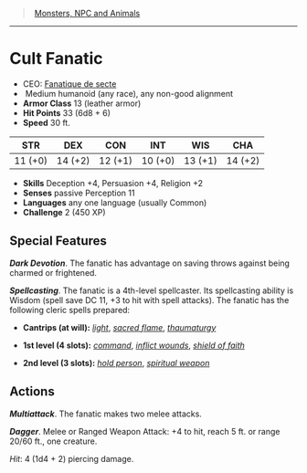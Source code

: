 ﻿---
!MonsterItem
Family: MonsterVO
Type: humanoid (any race)
Size: Medium
Alignment: any non-good alignment
ArmorClass: 13 (leather armor)
HitPoints: 33 (6d8 + 6)
Speed: 30 ft.
Strength: 11 (+0)
Dexterity: 14 (+2)
Constitution: 12 (+1)
Intelligence: 10 (+0)
Wisdom: 13 (+1)
Charisma: 14 (+2)
Skills: Deception +4, Persuasion +4, Religion +2
Senses: passive Perception 11
Languages: any one language (usually Common)
Challenge: 2 (450 XP)
Id: monsters_vo.md#cult-fanatic
ParentLink: monsters_vo.md#monsters-npc-and-animals
Name: Cult Fanatic
ParentName: Monsters, NPC and Animals
NameLevel: 1
AltName: '[Fanatique de secte](hd_monsters_fanatique_de_secte.md)'
Attributes:
  Name: Cult Fanatic
  Markdown: >+
    # <!--Name-->Cult Fanatic<!--/Name-->


    - CEO: <!--AltName-->[Fanatique de secte](hd_monsters_fanatique_de_secte.md)<!--/AltName-->

    -  <!--Size-->Medium<!--/Size--> <!--Type-->humanoid (any race)<!--/Type-->, <!--Alignment-->any non-good alignment<!--/Alignment-->

    - **Armor Class** <!--ArmorClass-->13 (leather armor)<!--/ArmorClass-->

    - **Hit Points** <!--HitPoints-->33 (6d8 + 6)<!--/HitPoints-->

    - **Speed** <!--Speed-->30 ft.<!--/Speed-->


    |STR|DEX|CON|INT|WIS|CHA|

    |---|---|---|---|---|---|

    |<!--Strength-->11 (+0)<!--/Strength-->|<!--Dexterity-->14 (+2)<!--/Dexterity-->|<!--Constitution-->12 (+1)<!--/Constitution-->|<!--Intelligence-->10 (+0)<!--/Intelligence-->|<!--Wisdom-->13 (+1)<!--/Wisdom-->|<!--Charisma-->14 (+2)<!--/Charisma-->|


    - **Skills** <!--Skills-->Deception +4, Persuasion +4, Religion +2<!--/Skills-->

    - **Senses** <!--Senses-->passive Perception 11<!--/Senses-->

    - **Languages** <!--Languages-->any one language (usually Common)<!--/Languages-->

    - **Challenge** <!--Challenge-->2 (450 XP)<!--/Challenge-->


    ## Special Features


    **_Dark Devotion_**. The fanatic has advantage on saving throws against being charmed or frightened.


    **_Spellcasting_**. The fanatic is a 4th-level spellcaster. Its spellcasting ability is Wisdom (spell save DC 11, +3 to hit with spell attacks). The fanatic has the following cleric spells prepared:


    * **Cantrips (at will):** _[light](srd_spells_light.md)_, _[sacred flame](srd_spells_sacred_flame.md)_, _[thaumaturgy](srd_spells_thaumaturgy.md)_


    * **1st level (4 slots):** _[command](srd_spells_command.md)_, _[inflict wounds](srd_spells_inflict_wounds.md)_, _[shield of faith](srd_spells_shield_of_faith.md)_


    * **2nd level (3 slots):** _[hold person](srd_spells_hold_person.md)_, _[spiritual weapon](srd_spells_spiritual_weapon.md)_


    ## Actions


    **_Multiattack_**. The fanatic makes two melee attacks.


    **_Dagger_**. Melee or Ranged Weapon Attack: +4 to hit, reach 5 ft. or range 20/60 ft., one creature.


    _Hit_: 4 (1d4 + 2) piercing damage.

  AltName: '[Fanatique de secte](hd_monsters_fanatique_de_secte.md)'
  Size: Medium
  Type: humanoid (any race)
  Alignment: any non-good alignment
  ArmorClass: 13 (leather armor)
  HitPoints: 33 (6d8 + 6)
  Speed: 30 ft.
  Strength: 11 (+0)
  Dexterity: 14 (+2)
  Constitution: 12 (+1)
  Intelligence: 10 (+0)
  Wisdom: 13 (+1)
  Charisma: 14 (+2)
  Skills: Deception +4, Persuasion +4, Religion +2
  Senses: passive Perception 11
  Languages: any one language (usually Common)
  Challenge: 2 (450 XP)
AttributesDictionary: >+
  Name: Cult Fanatic

  Markdown: >+

    # <!--Name-->Cult Fanatic<!--/Name-->





    - CEO: <!--AltName-->[Fanatique de secte](hd_monsters_fanatique_de_secte.md)<!--/AltName-->



    -  <!--Size-->Medium<!--/Size--> <!--Type-->humanoid (any race)<!--/Type-->, <!--Alignment-->any non-good alignment<!--/Alignment-->



    - **Armor Class** <!--ArmorClass-->13 (leather armor)<!--/ArmorClass-->



    - **Hit Points** <!--HitPoints-->33 (6d8 + 6)<!--/HitPoints-->



    - **Speed** <!--Speed-->30 ft.<!--/Speed-->





    |STR|DEX|CON|INT|WIS|CHA|



    |---|---|---|---|---|---|



    |<!--Strength-->11 (+0)<!--/Strength-->|<!--Dexterity-->14 (+2)<!--/Dexterity-->|<!--Constitution-->12 (+1)<!--/Constitution-->|<!--Intelligence-->10 (+0)<!--/Intelligence-->|<!--Wisdom-->13 (+1)<!--/Wisdom-->|<!--Charisma-->14 (+2)<!--/Charisma-->|





    - **Skills** <!--Skills-->Deception +4, Persuasion +4, Religion +2<!--/Skills-->



    - **Senses** <!--Senses-->passive Perception 11<!--/Senses-->



    - **Languages** <!--Languages-->any one language (usually Common)<!--/Languages-->



    - **Challenge** <!--Challenge-->2 (450 XP)<!--/Challenge-->





    ## Special Features





    **_Dark Devotion_**. The fanatic has advantage on saving throws against being charmed or frightened.





    **_Spellcasting_**. The fanatic is a 4th-level spellcaster. Its spellcasting ability is Wisdom (spell save DC 11, +3 to hit with spell attacks). The fanatic has the following cleric spells prepared:





    * **Cantrips (at will):** _[light](srd_spells_light.md)_, _[sacred flame](srd_spells_sacred_flame.md)_, _[thaumaturgy](srd_spells_thaumaturgy.md)_





    * **1st level (4 slots):** _[command](srd_spells_command.md)_, _[inflict wounds](srd_spells_inflict_wounds.md)_, _[shield of faith](srd_spells_shield_of_faith.md)_





    * **2nd level (3 slots):** _[hold person](srd_spells_hold_person.md)_, _[spiritual weapon](srd_spells_spiritual_weapon.md)_





    ## Actions





    **_Multiattack_**. The fanatic makes two melee attacks.





    **_Dagger_**. Melee or Ranged Weapon Attack: +4 to hit, reach 5 ft. or range 20/60 ft., one creature.





    _Hit_: 4 (1d4 + 2) piercing damage.



  AltName: '[Fanatique de secte](hd_monsters_fanatique_de_secte.md)'

  Size: Medium

  Type: humanoid (any race)

  Alignment: any non-good alignment

  ArmorClass: 13 (leather armor)

  HitPoints: 33 (6d8 + 6)

  Speed: 30 ft.

  Strength: 11 (+0)

  Dexterity: 14 (+2)

  Constitution: 12 (+1)

  Intelligence: 10 (+0)

  Wisdom: 13 (+1)

  Charisma: 14 (+2)

  Skills: Deception +4, Persuasion +4, Religion +2

  Senses: passive Perception 11

  Languages: any one language (usually Common)

  Challenge: 2 (450 XP)

---
> [Monsters, NPC and Animals](srd_monsters.md)

---

# Cult Fanatic

- CEO: [Fanatique de secte](hd_monsters_fanatique_de_secte.md)
-  Medium humanoid (any race), any non-good alignment
- **Armor Class** 13 (leather armor)
- **Hit Points** 33 (6d8 + 6)
- **Speed** 30 ft.

|STR|DEX|CON|INT|WIS|CHA|
|---|---|---|---|---|---|
|11 (+0)|14 (+2)|12 (+1)|10 (+0)|13 (+1)|14 (+2)|

- **Skills** Deception +4, Persuasion +4, Religion +2
- **Senses** passive Perception 11
- **Languages** any one language (usually Common)
- **Challenge** 2 (450 XP)

## Special Features

**_Dark Devotion_**. The fanatic has advantage on saving throws against being charmed or frightened.

**_Spellcasting_**. The fanatic is a 4th-level spellcaster. Its spellcasting ability is Wisdom (spell save DC 11, +3 to hit with spell attacks). The fanatic has the following cleric spells prepared:

* **Cantrips (at will):** _[light](srd_spells_light.md)_, _[sacred flame](srd_spells_sacred_flame.md)_, _[thaumaturgy](srd_spells_thaumaturgy.md)_

* **1st level (4 slots):** _[command](srd_spells_command.md)_, _[inflict wounds](srd_spells_inflict_wounds.md)_, _[shield of faith](srd_spells_shield_of_faith.md)_

* **2nd level (3 slots):** _[hold person](srd_spells_hold_person.md)_, _[spiritual weapon](srd_spells_spiritual_weapon.md)_

## Actions

**_Multiattack_**. The fanatic makes two melee attacks.

**_Dagger_**. Melee or Ranged Weapon Attack: +4 to hit, reach 5 ft. or range 20/60 ft., one creature.

_Hit_: 4 (1d4 + 2) piercing damage.

